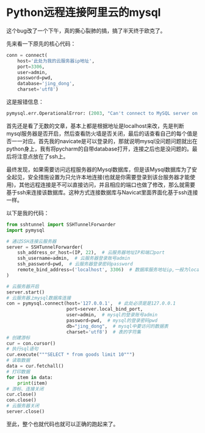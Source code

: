 # Python远程连接阿里云的mysql

这个bug改了一个下午，真的撕心裂肺的搞，搞了半天终于欧克了。

先来看一下原先的核心代码：

```python
conn = connect(
    host='此处为我的云服务器ip地址',
    port=3306,
    user=admin,
    password=pwd,
    database='jing_dong',
    charset='utf8')
```

这是报错信息：

```python
pymysql.err.OperationalError: (2003, "Can't connect to MySQL server on '我的云服务器ip地址' (timed out)")
```

首先还是看了无数的文章，基本上都是根据地址是localhost来改，先是判断mysql服务器是否开启，然后查看防火墙是否关闭，最后的话查看自己的每个值是否一一对应。首先我的navicate是可以登录的，那就说明mysql没问题问题就出在python身上，我有将pycharm的自带database打开，连接之后也是没问题的。最后将注意点放在了ssh上。

最终发现，如果需要访问远程服务器的Mysql数据库，但是该Mysql数据库为了安全起见，安全措施设置为只允许本地连接(也就是你需要登录到该台服务器才能使用)，其他远程连接是不可以直接访问，并且相应的端口也做了修改，那么就需要基于ssh来连接该数据库。这种方式连接数据库与Navicat里面界面化基于ssh连接一样。

以下是我的代码：

```python
from sshtunnel import SSHTunnelForwarder
import pymysql

# 通过SSH连接云服务器
server = SSHTunnelForwarder(
	ssh_address_or_host=(IP, 22),  # 云服务器地址IP和端口port
	ssh_username=admin,  # 云服务器登录账号admin
	ssh_password=pwd,  # 云服务器登录密码password
	remote_bind_address=('localhost', 3306)  # 数据库服务地址ip,一般为localhost和端口port，一般为330
)

# 云服务器开启
server.start()
# 云服务器上mysql数据库连接
con = pymysql.connect(host='127.0.0.1',  # 此处必须是是127.0.0.1
                      port=server.local_bind_port,
                      user=admin,  # mysql的登录账号admin
                      password=pwd,  # mysql的登录密码pwd
                      db="jing_dong",  # mysql中要访问的数据表
                      charset='utf8')  # 表的字符集
# 创建游标
cur = con.cursor()
# 执行sql语句
cur.execute("""SELECT * from goods limit 10""")
# 读取数据
data = cur.fetchall()
# 打印数据
for item in data:
	print(item)
# 游标、连接关闭
cur.close()
con.close()
# 云服务器关闭
server.close()

```

至此，整个也就代码也就可以正确的跑起来了。